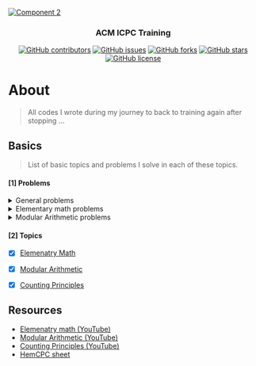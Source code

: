 <p align="center">
  <a href="https://github.com/AbdallahHemdan/CP__Training" rel="noopener">
    
  ![Component 2](https://user-images.githubusercontent.com/40190772/87728748-033bf580-c7c4-11ea-8556-de70424932e3.png)
  
  </a>
</p>

<h3 align="center">ACM ICPC Training</h3>
<div align="center">

[![GitHub contributors](https://img.shields.io/github/contributors/AbdallahHemdan/CP__Training)](https://github.com/AbdallahHemdan/CP__Training/contributors)
[![GitHub issues](https://img.shields.io/github/issues/AbdallahHemdan/CP__Training)](https://github.com/AbdallahHemdan/CP__Training/issues)
[![GitHub forks](https://img.shields.io/github/forks/AbdallahHemdan/CP__Training)](https://github.com/AbdallahHemdan/CP__Training/network)
[![GitHub stars](https://img.shields.io/github/stars/AbdallahHemdan/CP__Training)](https://github.com/AbdallahHemdan/CP__Training/stargazers)
[![GitHub license](https://img.shields.io/github/license/AbdallahHemdan/CP__Training)](https://github.com/AbdallahHemdan/CP__Training/blob/master/LICENSE)


</div>


# About
> All codes I wrote during my journey to back to training again after stopping ...


## Basics 
> List of basic topics and problems I solve in each of these topics.

#### [1] Problems

<details>
  <summary>General problems</summary>

  - [x] CF677-D2-A
  - [x] CF734-D2-A
  - [x] CF791-D2-A
  - [x] CF231-D2-A
  - [x] CF263-D2-A
  - [x] CF405-D2-A
  - [x] CF112-D2-A
  - [x] CF236-D2-A
  - [x] CF59-D2-A
  - [x] CF344-D2-A
  - [x] CF381-D2-A
  - [x] CF266-D2-A
  - [x] CF427-D2-A
  - [x] CF431-D2-A
  
</details> 

<details>
  <summary>Elementary math problems</summary>

  - [x] CF731-D2-A
  - [x] CF268-D2-A
  - [x] CF732-D2-A
  - [x] CF228-D2-A
  - [x] CF265-D2-A
  - [x] CF9-D2-A
  - [x] CF294-D2-A
  - [x] CF709-D2-A
  - [x] CF799-D2-A
  - [x] CF443-D2-A
  - [x] CF71-D2-A
  - [x] CF686-D2-A
  - [x] CF339-D2-A
  - [x] CF490-D2-A
  - [x] CF770-D2-A
</details> 

<details>
  <summary>Modular Arithmetic problems</summary>
    
  - [x] UVA 10110
  - [x] UVA 10106
  - [x] UVA 408
  - [x] UVA 11231
  - [x] CF136-D2-A
  - [x] CF567-D2-A
  - [x] CF766-D2-A
  - [x] CF767-D2-A
  - [x] CF768-D2-A
  - [x] CF520-D2-A
  - [x] CF160-D2-A
  - [x] CF474-D2-A

</details> 

#### [2] Topics

- [x] [Elemenatry Math](https://github.com/AbdallahHemdan/CP__Training/blob/master/1.%20NOTES__Elementary__Math.md)
- [x] [Modular Arithmetic](https://github.com/AbdallahHemdan/CP__Training/blob/master/2.%20NOTES__Modular__Arithmetic.md)
- [x] [Counting Principles](https://github.com/AbdallahHemdan/CP__Training/blob/master/2.%20NOTES__Modular__Arithmetic.md)


## Resources

- [Elemenatry math (YouTube)](https://www.youtube.com/watch?v=Syx2qDjj7TE)
- [Modular Arithmetic (YouTube)](https://www.youtube.com/watch?v=9sqvjnvuLtY)
- [Counting Principles (YouTube)](https://www.youtube.com/watch?v=sr6WgCLcgVM)
- [HemCPC sheet](https://docs.google.com/spreadsheets/d/1FmiQ8iC8-Lsmz7wBvX2uqTDpqkmHOrSBMumYh2et0ZY/edit#gid=1160016643)
